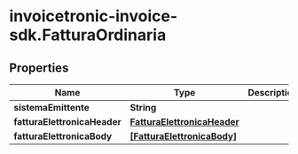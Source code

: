 # invoicetronic-invoice-sdk.FatturaOrdinaria

## Properties

Name | Type | Description | Notes
------------ | ------------- | ------------- | -------------
**sistemaEmittente** | **String** |  | [optional] 
**fatturaElettronicaHeader** | [**FatturaElettronicaHeader**](FatturaElettronicaHeader.md) |  | [optional] 
**fatturaElettronicaBody** | [**[FatturaElettronicaBody]**](FatturaElettronicaBody.md) |  | [optional] 


